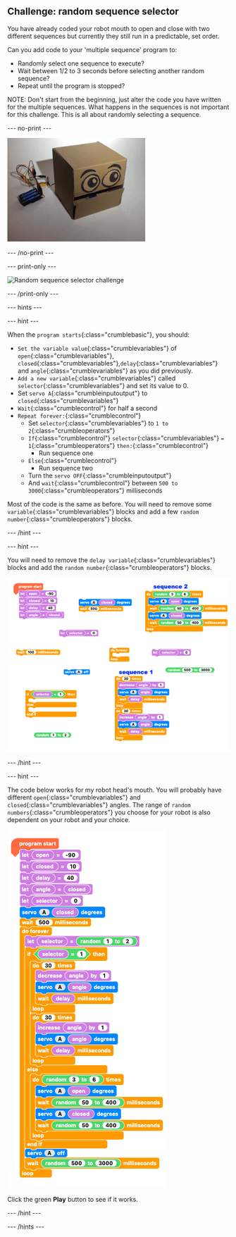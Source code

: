## Challenge: random sequence selector

You have already coded your robot mouth to open and close with two different sequences but currently they still run in a predictable, set order.

Can you add code to your 'multiple sequence' program to:

+ Randomly select one sequence to execute?
+ Wait between 1/2 to 3 seconds before selecting another random sequence?
+ Repeat until the program is stopped?

NOTE: Don't start from the beginning, just alter the code you have written for the multiple sequences. What happens in the sequences is not important for this challenge. This is all about randomly selecting a sequence.

--- no-print ---

![Random sequence selector challenge](images/randomSequenceSelect_completedTask.gif)

--- /no-print ---

--- print-only ---

![Random sequence selector challenge](images/randomSequenceSelect_completedTask.png)

--- /print-only ---

--- hints ---

--- hint ---

When the `program starts`{:class="crumblebasic"}, you should:
+ `Set the variable value`{:class="crumblevariables"} of `open`{:class="crumblevariables"}, `closed`{:class="crumblevariables"},`delay`{:class="crumblevariables"} and `angle`{:class="crumblevariables"} as you did previously.
+ `Add a new variable`{:class="crumblevariables"} called `selector`{:class="crumblevariables"} and set its value to 0.
+ Set `servo A`{:class="crumbleinputoutput"} to `closed`{:class="crumblevariables"}
+ `Wait`{:class="crumblecontrol"} for half a second
+ `Repeat forever:`{:class="crumblecontrol"} 
    + Set `selector`{:class="crumblevariables"} to `1 to 2`{:class="crumbleoperators"}
    + `If`{:class="crumblecontrol"} `selector`{:class="crumblevariables"} `= 1`{:class="crumbleoperators"} `then:`{:class="crumblecontrol"}
        + Run sequence one
    + `Else`{:class="crumblecontrol"}
        + Run sequence two
    + Turn the `servo OFF`{:class="crumbleinputoutput"}
    + And `wait`{:class="crumblecontrol"} between `500 to 3000`{:class="crumbleoperators"} milliseconds


Most of the code is the same as before. You will need to remove some `variable`{:class="crumblevariables"} blocks and add a few `random number`{:class="crumbleoperators"} blocks.

--- /hint ---

--- hint ---

You will need to remove the `delay variable`{:class="crumblevariables"} blocks and add the `random number`{:class="crumbleoperators"} blocks.

![Random sequence selector challenge code parsons problem](images/randomSequenceSelect_parsons.png)

--- /hint ---

--- hint ---

The code below works for my robot head's mouth. You will probably have different `open`{:class="crumblevariables"} and `closed`{:class="crumblevariables"} angles. The range of `random numbers`{:class="crumbleoperators"} you choose for your robot is also dependent on your robot and your choice.

![Random sequence Selector challenge code solution](images/randomSequenceSelect_solution.png)

Click the green **Play** button to see if it works.

--- /hint ---

--- /hints ---